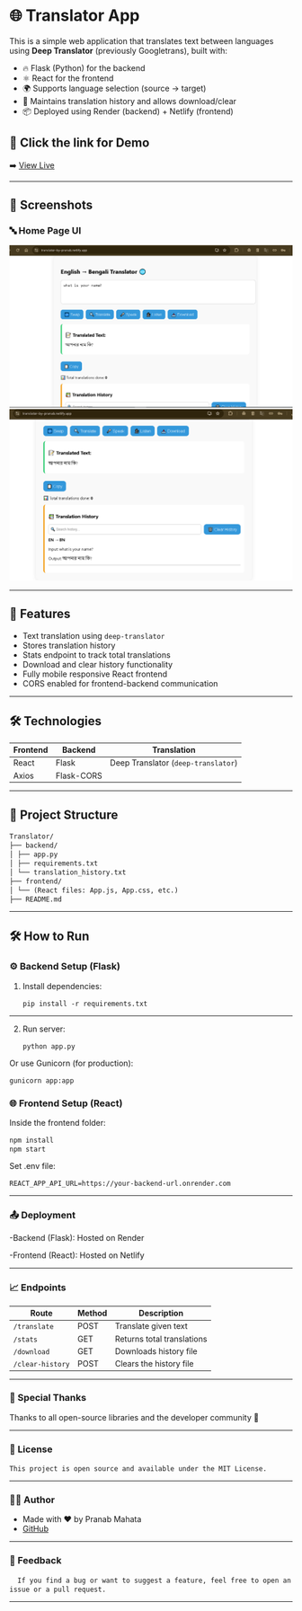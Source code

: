 # 🌐 Translator App

This is a simple web application that translates text between languages using **Deep Translator** (previously Googletrans), built with:


- 🔥 Flask (Python) for the backend
- ⚛️ React for the frontend
- 🌍 Supports language selection (source → target)
- 📁 Maintains translation history and allows download/clear
- 📦 Deployed using Render (backend) + Netlify (frontend)

## 🔗 Click the link for Demo

➡️ [View Live](translator-by-pranab.netlify.app)

---

## 📸 Screenshots
### 🔤 Home Page UI

![Home Page](./assets/translator.png)
![Screenshot](./assets/translator2.png)

---

## 🚀 Features

- Text translation using `deep-translator`
- Stores translation history
- Stats endpoint to track total translations
- Download and clear history functionality
- Fully mobile responsive React frontend
- CORS enabled for frontend-backend communication
  
---

## 🛠 Technologies

| Frontend | Backend  | Translation |
|----------|----------|-------------|
| React    | Flask    | Deep Translator (`deep-translator`) |
| Axios    | Flask-CORS |             |

---

## 📁  Project Structure

    Translator/
    ├── backend/
    │ ├── app.py
    │ ├── requirements.txt
    │ └── translation_history.txt
    ├── frontend/
    │ └── (React files: App.js, App.css, etc.)
    ├── README.md

---

## 🛠️ How to Run

### ⚙️ Backend Setup (Flask)

1. Install dependencies:

       pip install -r requirements.txt
---

2. Run server:
   
       python app.py
   
Or use Gunicorn (for production):

    gunicorn app:app

### 🌐 Frontend Setup (React)
Inside the frontend folder:

    npm install
    npm start
Set .env file:

    REACT_APP_API_URL=https://your-backend-url.onrender.com

---

### 📤 Deployment

-Backend (Flask): Hosted on Render

-Frontend (React): Hosted on Netlify

---

### 📈 Endpoints

| Route            | Method | Description                |
| ---------------- | ------ | -------------------------- |
| `/translate`     | POST   | Translate given text       |
| `/stats`         | GET    | Returns total translations |
| `/download`      | GET    | Downloads history file     |
| `/clear-history` | POST   | Clears the history file    |

---

### 🙏 Special Thanks
Thanks to all open-source libraries and the developer community 💛

---

### 📜 License

    This project is open source and available under the MIT License.

---

### 👨‍💻 Author

- Made with ❤️ by Pranab Mahata
- [GitHub](https://github.com/rnccsstudent)

---

### 💬 Feedback

      If you find a bug or want to suggest a feature, feel free to open an issue or a pull request.

---
